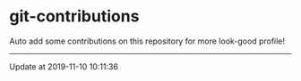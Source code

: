# git-contributions

Auto add some contributions on this repository for more look-good profile!

---

Update at 2019-11-10 10:11:36
